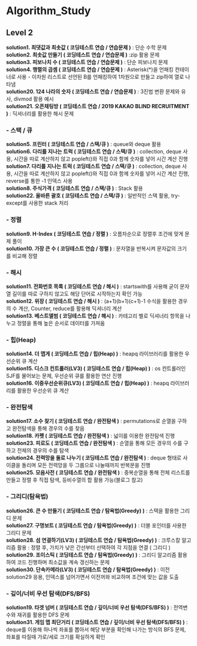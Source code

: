 # Algorithm_Study

## Level 2  
**solution1. 최댓값과 최솟값 ( 코딩테스트 연습 / 연습문제 )** : 단순 수학 문제  
**solution2. 최솟값 만들기 ( 코딩테스트 연습 / 연습문제 )** :zip 활용 문제  
**solution3. 피보나치 수 ( 코딩테스트 연습 / 연습문제 )** : 단순 피보나치 문제  
**solution4. 행렬의 곱셈 ( 코딩테스트 연습 / 연습문제 )** : Asterisk(*)을 언패킹 컨테이너로 사용 - 이차원 리스트로 선언된 B를 언패킹하여 1차원으로 만들고 zip하여 열로 나타냄  
**solution20.  124 나라의 숫자 ( 코딩테스트 연습 / 연습문제 )** : 3진법 변환 문제와 유사, divmod 활용 예시  
**solution21. 오픈채팅방 ( 코딩테스트 연습 / 2019 KAKAO BLIND RECRUITMENT )** : 딕셔너리를 활용한 해시 문제  

  
### - 스택 / 큐  
**solution5. 프린터 ( 코딩테스트 연습 / 스택/큐 )** : queue와 deque 활용  
**solution6. 다리를 지나는 트럭 ( 코딩테스트 연습 / 스택/큐 )** : collection, deque 사용, 시간을 따로 계산하지 않고 popleft()와 직접 0과 함께 숫자를 넣어 시간 계산 진행  
**solution7. 다리를 지나는 트럭 ( 코딩테스트 연습 / 스택/큐 )** : collection, deque 사용, 시간을 따로 계산하지 않고 popleft()와 직접 0과 함께 숫자를 넣어 시간 계산 진행, reverse를 통한 -1 인덱스 사용  
**solution8. 주식가격 ( 코딩테스트 연습 / 스택/큐 )** : Stack 활용  
**solution22. 올바른 괄호 ( 코딩테스트 연습 / 스택/큐 )** : 일반적인 스택 활용, try-except를 사용한 stack 처리   
  
### - 정렬  
**solution9. H-Index ( 코딩테스트 연습 / 정렬 )** : 오름차순으로 정렬후 조건에 맞게 문제 풀이  
**solution10. 가장 큰 수 ( 코딩테스트 연습 / 정렬 )** : 문자열을 반복시켜 문자값의 크기를 비교해 정렬  
  
### - 해시  
**solution11. 전화번호 목록 ( 코딩테스트 연습 / 해시 )** : startswith를 사용해 굳이 문자열 길이를 따로 구하지 않고도 해당 단어로 시작하는지 확인 가능  
**solution12. 위장 ( 코딩테스트 연습 / 해시 )** : (a+1)(b+1)(c+1)-1 수식을 활용한 경우의 수 계산, Counter, reduce를 활용해 딕셔너리 계산  
**solution13. 베스트앨범 ( 코딩테스트 연습 / 해시 )** : 카테고리 별로 딕셔너리 항목을 나누고 정렬을 통해 높은 순서로 데이터를 가져옴 
  
### - 힙(Heap)   
**solution14. 더 맵게 ( 코딩테스트 연습 / 힙(Heap) )** : heapq 라이브러리를 활용한 우선순위 큐 계산  
**solution15. 디스크 컨트롤러(LV3) ( 코딩테스트 연습 / 힙(Heap) )** : os 컨트롤러인 SJF를 물어보는 문제, 우선순위 큐를 활용한 연산 진행  
**solution16. 이중우선순위큐(LV3) ( 코딩테스트 연습 / 힙(Heap) )** : heapq 라이브러리를 활용한 우선순위 큐 계산  
  
### - 완전탐색  
**solution17. 소수 찾기 ( 코딩테스트 연습 / 완전탐색 )** : permutations로 순열을 구하고 완전탐색을 통해 경우의 수를 찾음  
**solution18. 카펫 ( 코딩테스트 연습 / 완전탐색 )** : 넓이를 이용한 완전탐색 진행  
**solution23. 피로도 ( 코딩테스트 연습 / 완전탐색 )** : 순열을 통해 모든 경우의 수를 구하고 전체의 경우의 수를 탐색  
**solution24. 전력망을 둘로 나누기 ( 코딩테스트 연습 / 완전탐색 )** : deque 형태로 사이클을 돌리며 모든 전력망을 두 그룹으로 나눌때까지 반복문을 진행  
**solution25. 모음사전 ( 코딩테스트 연습 / 완전탐색 )** : 중복순열을 통해 전체 리스트를 만들고 정렬 후 직접 탐색, 등비수열의 합 활용 가능(블로그 참고)  
  
### - 그리디(탐욕법)  
**solution26. 큰 수 만들기 ( 코딩테스트 연습 / 탐욕법(Greedy) )** : 스택을 활용한 그리디 문제  
**solution27. 구명보트 ( 코딩테스트 연습 / 탐욕법(Greedy) )** : 더블 포인터를 사용한 그리디 문제  
**solution28. 섬 연결하기(LV3) ( 코딩테스트 연습 / 탐욕법(Greedy) )** : 크루스칼 알고리즘 활용 : 정렬 후, 가치가 낮은 간선부터 선택하여 각 지점을 연결 ( 그리디 )  
**solution29. 조이스틱 ( 코딩테스트 연습 / 탐욕법(Greedy) )** : 그리디 알고리즘 활용하여 코드 진행하며 최소값을 계속 갱신하는 문제   
**solution30. 단속카메라(LV3) ( 코딩테스트 연습 / 탐욕법(Greedy) )** : 이전 solution29 응용, 인덱스를 넘어가면서 이전꺼와 비교하며 조건에 맞는 값을 도출  

### - 깊이/너비 우선 탐색(DFS/BFS)  
**solution19. 타겟 넘버 ( 코딩테스트 연습 / 깊이/너비 우선 탐색(DFS/BFS) )** : 전역변수와 재귀를 활용한 DFS 문제  
**solution31. 게임 맵 최단거리 ( 코딩테스트 연습 / 깊이/너비 우선 탐색(DFS/BFS) )** : deque를 이용해 하나씩 좌표를 뽑아서 해당 부분을 확인해 나가는 방식의 BFS 문제, 좌표를 따질때 가로/세로 크기를 확실하게 확인  
